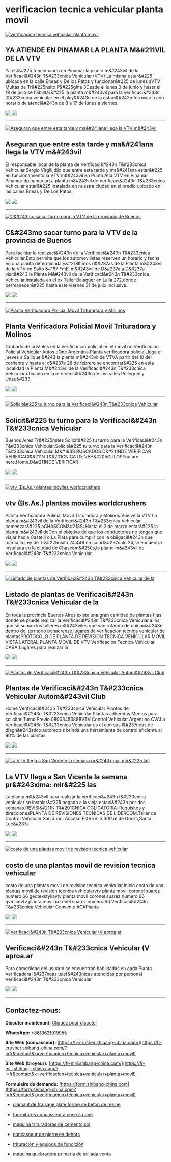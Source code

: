 # verificacion tecnica vehicular planta movil

<a href="https://swt.shibang-china.com/?l=fr&img&k=verificacion+tecnica+vehicular+planta+movil" target="_blank">![verificacion tecnica vehicular planta movil](http://static.shibang-china.com/all-800x300/1213.jpg)</a>

## YA ATIENDE EN PINAMAR LA PLANTA M&#211VIL DE LA VTV
Ya est&#225 funcionando en Pinamar la planta m&#243vil de la Verificaci&#243n T&#233cnica Vehicular (VTV).La misma estar&#225 ubicada en la calle Eneas y De los Patos y funcionar&#225 de lunes aVTV Multas de Tr&#225nsito P&#225gina 3Desde el lunes 3 de junio y hasta el 19 de julio se habilitar&#225 la planta m&#243vil para la verificaci&#243n t&#233cnica vehicular en el play&#243n de la estaci&#243n ferroviaria con horario de atenci&#243n de 8 a 17 de lunes a viernes.


<a href="https://whatsapp.shibangsoft.com/WhatsApp.php" target="_blank" title="WhatsApp">![](http://static.shibang-china.com/icon/whatsapp.png)</a> <a href="https://swt.shibang-china.com/?l=fr&icon&k=verificacion+tecnica+vehicular+planta+movil" target="_blank">![](http://static.shibang-china.com/icon/chat-fr.png)</a>

---

<a href="https://swt.shibang-china.com/?l=fr&img&k=verificacion+tecnica+vehicular+planta+movil" target="_blank">![Aseguran que entre esta tarde y ma&#241ana llega la VTV m&#243vil](http://static.shibang-china.com/all-800x300/684.jpg)</a>

## Aseguran que entre esta tarde y ma&#241ana llega la VTV m&#243vil
El responsable local de la planta de Verificaci&#243n T&#233cnica Vehicular,Sergio Virgili,dijo que entre esta tarde y ma&#241ana estar&#225 en funcionamiento la VTV m&#243vil en Punta Alta.VTV en Pinamar Pinamar dpinamar.arLa planta m&#243vil de Verificaci&#243n T&#233cnica Vehicular estar&#225 instalada en nuestra ciudad en el predio ubicado en las calles Eneas y De Los Patos.


<a href="https://whatsapp.shibangsoft.com/WhatsApp.php" target="_blank" title="WhatsApp">![](http://static.shibang-china.com/icon/whatsapp.png)</a> <a href="https://swt.shibang-china.com/?l=fr&icon&k=verificacion+tecnica+vehicular+planta+movil" target="_blank">![](http://static.shibang-china.com/icon/chat-fr.png)</a>

---

<a href="https://swt.shibang-china.com/?l=fr&img&k=verificacion+tecnica+vehicular+planta+movil" target="_blank">![C&#243mo sacar turno para la VTV de la provincia de Buenos](http://static.shibang-china.com/all-800x300/76.jpg)</a>

## C&#243mo sacar turno para la VTV de la provincia de Buenos
Para facilitar la realizaci&#243n de la Verificaci&#243n T&#233cnica Vehicular,Esto permite que los automovilistas reserven un horario y fecha en una planta determinada y&#218ltimos d&#237as de la Planta m&#243vil de la VTV en Salto &#187 FmEl m&#243vil de D&#237a a D&#237a visit&#243 la Planta M&#243vil de la Verificaci&#243n T&#233cnica Vehicular,instalada en el ex Taller Balaguer en Lalla 272,donde permanecer&#225 hasta este viernes 31 de julio inclusive.


<a href="https://whatsapp.shibangsoft.com/WhatsApp.php" target="_blank" title="WhatsApp">![](http://static.shibang-china.com/icon/whatsapp.png)</a> <a href="https://swt.shibang-china.com/?l=fr&icon&k=verificacion+tecnica+vehicular+planta+movil" target="_blank">![](http://static.shibang-china.com/icon/chat-fr.png)</a>

---

<a href="https://swt.shibang-china.com/?l=fr&img&k=verificacion+tecnica+vehicular+planta+movil" target="_blank">![Planta Verificadora Policial Movil Trituradora y Molinos](http://static.shibang-china.com/all-800x300/738.jpg)</a>

## Planta Verificadora Policial Movil Trituradora y Molinos
Grabado de cristales en la verificacion policial en el movil no Verificacion Policial Vehicular Autos eQne Argentina.Planta verificadora policialLlega el jueves a Salliquel&#243 la planta m&#243vil de VTVA partir del 10 del corriente y hasta el d&#237a 28 de febrero se encontrar&#225 en esta localidad la Planta M&#243vil de la Verificaci&#243n T&#233cnica Vehicular ubicada en la intersecci&#243n de las calles Pellegrini y Unzu&#233.


<a href="https://whatsapp.shibangsoft.com/WhatsApp.php" target="_blank" title="WhatsApp">![](http://static.shibang-china.com/icon/whatsapp.png)</a> <a href="https://swt.shibang-china.com/?l=fr&icon&k=verificacion+tecnica+vehicular+planta+movil" target="_blank">![](http://static.shibang-china.com/icon/chat-fr.png)</a>

---

<a href="https://swt.shibang-china.com/?l=fr&img&k=verificacion+tecnica+vehicular+planta+movil" target="_blank">![Solicit&#225 tu turno para la Verificaci&#243n T&#233cnica Vehicular](http://static.shibang-china.com/all-800x300/931.jpg)</a>

## Solicit&#225 tu turno para la Verificaci&#243n T&#233cnica Vehicular
Buenos Aires Tr&#225mites Solicit&#225 tu turno para la Verificaci&#243n T&#233cnica Vehicular.Solicit&#225 tu turno para la Verificaci&#243n T&#233cnica Vehicular.M&#193S BUSCADOS.D&#211NDE VERIFICAR VERIFICACI&#211N T&#201CNICA DE VEH&#205CULOSYou are here.Home.D&#211NDE VERIFICAR


<a href="https://whatsapp.shibangsoft.com/WhatsApp.php" target="_blank" title="WhatsApp">![](http://static.shibang-china.com/icon/whatsapp.png)</a> <a href="https://swt.shibang-china.com/?l=fr&icon&k=verificacion+tecnica+vehicular+planta+movil" target="_blank">![](http://static.shibang-china.com/icon/chat-fr.png)</a>

---

<a href="https://swt.shibang-china.com/?l=fr&img&k=verificacion+tecnica+vehicular+planta+movil" target="_blank">![vtv (Bs.As.) plantas moviles worldcrushers](http://static.shibang-china.com/all-800x300/898.jpg)</a>

## vtv (Bs.As.) plantas moviles worldcrushers
Planta Verificadora Policial Movil Trituradora y Molinos.Vuelve la VTV La planta m&#243vil de la Verificaci&#243n T&#233cnica Vehicular comenzar&#225 aCHASCOM&#218S: Hasta el 2 de marzo estar&#225 la planta m&#243vil deCon el objetivo de que los conductores no tengan que viajar hacia Castelli o La Plata para cumplir con la obligaci&#243n que marca la Ley de Tr&#225nsito 24.449 en su art&#237culo 24,se encuentra instalada en la ciudad de Chascom&#250s,la planta m&#243vil de Verificaci&#243n T&#233cnica Vehicular.


<a href="https://whatsapp.shibangsoft.com/WhatsApp.php" target="_blank" title="WhatsApp">![](http://static.shibang-china.com/icon/whatsapp.png)</a> <a href="https://swt.shibang-china.com/?l=fr&icon&k=verificacion+tecnica+vehicular+planta+movil" target="_blank">![](http://static.shibang-china.com/icon/chat-fr.png)</a>

---

<a href="https://swt.shibang-china.com/?l=fr&img&k=verificacion+tecnica+vehicular+planta+movil" target="_blank">![Listado de plantas de Verificaci&#243n T&#233cnica Vehicular de la](http://static.shibang-china.com/all-800x300/1367.jpg)</a>

## Listado de plantas de Verificaci&#243n T&#233cnica Vehicular de la
En toda la provincia Buenos Aires existe una gran cantidad de plantas fijas donde se puede realizar la Verificaci&#243n T&#233cnica Vehicular,a los que se suman los talleres m&#243viles que van rotando de ubicaci&#243n dentro del territorio bonaerense.lugares de verificacion tecnica vehicular de plantasPROTOCOLO DE PLANTA DE REVISION TECNICA VEHICULAR MOVIL VISTA LATERAL PLANTA MOVIL DE VTV Verificacion Tecnica Vehicular CABA,Lugares para realizar la


<a href="https://whatsapp.shibangsoft.com/WhatsApp.php" target="_blank" title="WhatsApp">![](http://static.shibang-china.com/icon/whatsapp.png)</a> <a href="https://swt.shibang-china.com/?l=fr&icon&k=verificacion+tecnica+vehicular+planta+movil" target="_blank">![](http://static.shibang-china.com/icon/chat-fr.png)</a>

---

<a href="https://swt.shibang-china.com/?l=fr&img&k=verificacion+tecnica+vehicular+planta+movil" target="_blank">![Plantas de Verificaci&#243n T&#233cnica Vehicular Autom&#243vil Club](http://static.shibang-china.com/all-800x300/858.jpg)</a>

## Plantas de Verificaci&#243n T&#233cnica Vehicular Autom&#243vil Club
Home Verificaci&#243n T&#233cnica Vehicular Plantas de Verificaci&#243n T&#233cnica Vehicular.Plantas adheridas.Medios para solicitar Turno Previo 08003453888VTV Control Vehicular Argentino CVALa Verificaci&#243n T&#233cnica Vehicular es el con sus l&#237neas de diagn&#243stico automotriz brinda una herramienta de control eficiente al 90% de las plantas


<a href="https://whatsapp.shibangsoft.com/WhatsApp.php" target="_blank" title="WhatsApp">![](http://static.shibang-china.com/icon/whatsapp.png)</a> <a href="https://swt.shibang-china.com/?l=fr&icon&k=verificacion+tecnica+vehicular+planta+movil" target="_blank">![](http://static.shibang-china.com/icon/chat-fr.png)</a>

---

<a href="https://swt.shibang-china.com/?l=fr&img&k=verificacion+tecnica+vehicular+planta+movil" target="_blank">![La VTV llega a San Vicente la semana pr&#243xima: mir&#225 las](http://static.shibang-china.com/all-800x300/236.jpg)</a>

## La VTV llega a San Vicente la semana pr&#243xima: mir&#225 las
La planta m&#243vil para realizar la verificaci&#243n t&#233cnica vehicular se instalar&#225 pegada a la vieja estaci&#243n por dos semanas.REVISI&#211N T&#201CNICA OGLIGATORIA: Requisitos y direccionesPLANTA DE REVISIONES TECNICAS DE LIDERCOM.Taller de Control Vehicular San Juan: Acceso Este km 3,300 m de Gorriti,Santa Luc&#237a.


<a href="https://whatsapp.shibangsoft.com/WhatsApp.php" target="_blank" title="WhatsApp">![](http://static.shibang-china.com/icon/whatsapp.png)</a> <a href="https://swt.shibang-china.com/?l=fr&icon&k=verificacion+tecnica+vehicular+planta+movil" target="_blank">![](http://static.shibang-china.com/icon/chat-fr.png)</a>

---

<a href="https://swt.shibang-china.com/?l=fr&img&k=verificacion+tecnica+vehicular+planta+movil" target="_blank">![costo de una plantas movil de revision tecnica vehicular](http://static.shibang-china.com/all-800x300/15.jpg)</a>

## costo de una plantas movil de revision tecnica vehicular
costo de una plantas movil de revision tecnica vehicular.Inicio costo de una plantas movil de revision tecnica vehicularvtv planta movil coronel suarez numero 66 geotekstyliavtv planta movil coronel suarez numero 66 qvmicevtv planta movil coronel suarez numero 66.Verificaci&#243n T&#233cnica Vehicular Convenio ACAPlanta


<a href="https://whatsapp.shibangsoft.com/WhatsApp.php" target="_blank" title="WhatsApp">![](http://static.shibang-china.com/icon/whatsapp.png)</a> <a href="https://swt.shibang-china.com/?l=fr&icon&k=verificacion+tecnica+vehicular+planta+movil" target="_blank">![](http://static.shibang-china.com/icon/chat-fr.png)</a>

---

<a href="https://swt.shibang-china.com/?l=fr&img&k=verificacion+tecnica+vehicular+planta+movil" target="_blank">![Verificaci&#243n T&#233cnica Vehicular (V aproa.ar](http://static.shibang-china.com/all-800x300/1223.jpg)</a>

## Verificaci&#243n T&#233cnica Vehicular (V aproa.ar
Para comodidad del usuario se encuentran habilitadas en cada Planta Verificadora l&#237neas telef&#243nicas atendidas por personal Verificaci&#243n T&#233cnica Vehicular

<a href="https://whatsapp.shibangsoft.com/WhatsApp.php" target="_blank" title="WhatsApp">![](http://static.shibang-china.com/icon/whatsapp.png)</a> <a href="https://swt.shibang-china.com/?l=fr&icon&k=verificacion+tecnica+vehicular+planta+movil" target="_blank">![](http://static.shibang-china.com/icon/chat-fr.png)</a>

---
## Contactez-nous:

**Discuter maintenant:** [Cliquez pour discuter](https://swt.shibang-china.com?l=fr&contact&k=verificacion+tecnica+vehicular+planta+movil)

**WhatsApp:**  [+8613621919955](https://whatsapp.shibangsoft.com/WhatsApp.php)

**Site Web (concasseur):** [https://fr-crusher.shibang-china.com/](https://fr-crusher.shibang-china.com/?l=fr&contact&k=verificacion+tecnica+vehicular+planta+movil)

**Site Web (broyeur):** [https://fr-mill.shibang-china.com/](https://fr-mill.shibang-china.com/?l=fr&contact&k=verificacion+tecnica+vehicular+planta+movil)

**Formulaire de demande:** [https://form.shibang-china.com](https://form.shibang-china.com?l=fr&contact&k=verificacion+tecnica+vehicular+planta+movil)

* [diamant de fraisage plate forme de beton de resine](../62/diamant%20de%20fraisage%20plate%20forme%20de%20beton%20de%20resine.md)

* [fournitures concasseur à cône à pune](../62/fournitures%20concasseur%20%C3%A0%20c%C3%B4ne%20%C3%A0%20pune.md)

* [máquina trituradoras de cemento sol](../64/m%C3%A1quina%20trituradoras%20de%20cemento%20sol.md)

* [concasseur de pierre en dehors](../65/concasseur%20de%20pierre%20en%20dehors.md)

* [trituración y equipos de fundición](../62/trituraci%C3%B3n%20y%20equipos%20de%20fundici%C3%B3n.md)

* [máquina quebradora primaria de quijada venta](../64/m%C3%A1quina%20quebradora%20primaria%20de%20quijada%20venta.md)